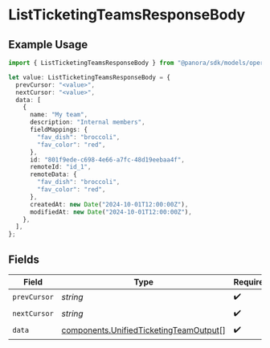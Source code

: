 # ListTicketingTeamsResponseBody

## Example Usage

```typescript
import { ListTicketingTeamsResponseBody } from "@panora/sdk/models/operations";

let value: ListTicketingTeamsResponseBody = {
  prevCursor: "<value>",
  nextCursor: "<value>",
  data: [
    {
      name: "My team",
      description: "Internal members",
      fieldMappings: {
        "fav_dish": "broccoli",
        "fav_color": "red",
      },
      id: "801f9ede-c698-4e66-a7fc-48d19eebaa4f",
      remoteId: "id_1",
      remoteData: {
        "fav_dish": "broccoli",
        "fav_color": "red",
      },
      createdAt: new Date("2024-10-01T12:00:00Z"),
      modifiedAt: new Date("2024-10-01T12:00:00Z"),
    },
  ],
};
```

## Fields

| Field                                                                                            | Type                                                                                             | Required                                                                                         | Description                                                                                      |
| ------------------------------------------------------------------------------------------------ | ------------------------------------------------------------------------------------------------ | ------------------------------------------------------------------------------------------------ | ------------------------------------------------------------------------------------------------ |
| `prevCursor`                                                                                     | *string*                                                                                         | :heavy_check_mark:                                                                               | N/A                                                                                              |
| `nextCursor`                                                                                     | *string*                                                                                         | :heavy_check_mark:                                                                               | N/A                                                                                              |
| `data`                                                                                           | [components.UnifiedTicketingTeamOutput](../../models/components/unifiedticketingteamoutput.md)[] | :heavy_check_mark:                                                                               | N/A                                                                                              |